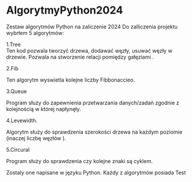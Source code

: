 # AlgorytmyPython2024
Zestaw algorytmów Python na zaliczenie 2024
Do zalliczenia projektu wybrłem 5 algorytmów:

1.Tree                                         
Ten kod pozwala tworzyć drzewa, dodawać węzły, usuwać węzły w drzewie.
Pozwala na stworzenie relacji pomiędzy gałęziami .

2.Fib   

Ten algorytm wyswietla kolejne liczby Fibbonaccieo.

3.Queue

Program służy do zapewnienia przetwarzania danych/zadań zgodnie z kolejnością w której napłynęły. 

4.Levewidth.

Algorytm służy do sprawdzenia szerokości drzewa na każdym poziomie (inaczej liczbę węzłów ).

5.Circural

Program służy do sprawdzenia czy kolejne znaki są cyklem.

Zostaly one napisane w języku Python.
Każdy z algorytmów posiada Test 
